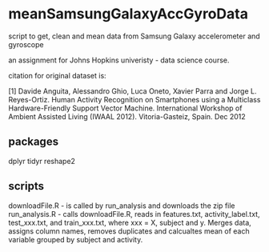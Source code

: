 # meanSamsungGalaxyAccGyroData
script to get, clean and mean data from Samsung Galaxy accelerometer and gyroscope

an assignment for Johns Hopkins univeristy - data science course.

citation for original dataset is:

[1] Davide Anguita, Alessandro Ghio, Luca Oneto, Xavier Parra and Jorge L. Reyes-Ortiz. Human Activity Recognition on Smartphones using a Multiclass Hardware-Friendly Support Vector Machine. International Workshop of Ambient Assisted Living (IWAAL 2012). Vitoria-Gasteiz, Spain. Dec 2012

## packages
dplyr
tidyr
reshape2

## scripts
downloadFile.R - is called by run_analysis and downloads the zip file
run_analysis.R - calls downloadFile.R, reads in features.txt, activity_label.txt, test_xxx.txt, and train_xxx.txt, where xxx = X, subject and y. Merges data, assigns column names, removes duplicates and calcualtes mean of each variable grouped by subject and activity. 


